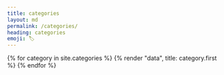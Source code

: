 ```yaml
---
title: categories
layout: md
permalink: /categories/
heading: categories
emoji: 🏷
---
```


<dl class="data-list">
  {% for category in site.categories %}
    {% render "data", title: category.first %}
  {% endfor %}
</dl>
